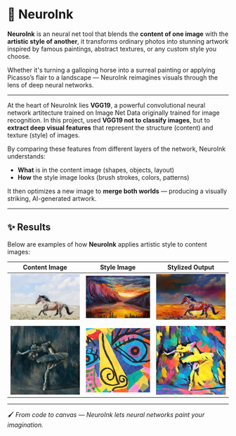 # 🎨 NeuroInk

**NeuroInk** is an neural net tool that blends the **content of one image** with the **artistic style of another**, it transforms ordinary photos into stunning artwork inspired by famous paintings, abstract textures, or any custom style you choose.

Whether it's turning a galloping horse into a surreal painting or applying Picasso’s flair to a landscape — NeuroInk reimagines visuals through the lens of deep neural networks.

---

At the heart of NeuroInk lies **VGG19**, a powerful convolutional neural network artitecture trained on Image Net Data originally trained for image recognition. In this project, used **VGG19 not to classify images**, but to **extract deep visual features** that represent the structure (content) and texture (style) of images.

By comparing these features from different layers of the network, NeuroInk understands:
- **What** is in the content image (shapes, objects, layout)
- **How** the style image looks (brush strokes, colors, patterns)

It then optimizes a new image to **merge both worlds** — producing a visually striking, AI-generated artwork.

---

## ✨ Results

Below are examples of how **NeuroInk** applies artistic style to content images:

| Content Image | Style Image | Stylized Output |
|---------------|-------------|-----------------|
| <img src="extras/horse.jpg" width="1200"/> | <img src="extras/test.jpg" width="1200"/> | <img src="extras/stylized_output.png" width="1200"/> |
|               |             |                 |
| <img src="extras/original.png" width="1200"/> | <img src="extras/images.jpg" width="1200"/> | <img src="extras/out2.png" width="1200"/> |

---

🖌️ *From code to canvas — NeuroInk lets neural networks paint your imagination.*
